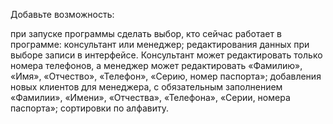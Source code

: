 Добавьте возможность:

при запуске программы сделать выбор, кто сейчас работает в программе: консультант или менеджер;
редактирования данных при выборе записи в интерфейсе. Консультант может редактировать только номера телефонов, а менеджер может редактировать «Фамилию», «Имя», «Отчество», «Телефон», «Серию, номер паспорта»;
добавления новых клиентов для менеджера, с обязательным заполнением «Фамилии», «Имени», «Отчества», «Телефона», «Серии, номера паспорта»;
сортировки по алфавиту.